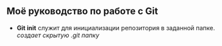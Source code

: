 ## Моё руководство по работе с Git
* **Git init** служит для инициализации репозитория в заданной папке. *cоздает скрытую .git папку*